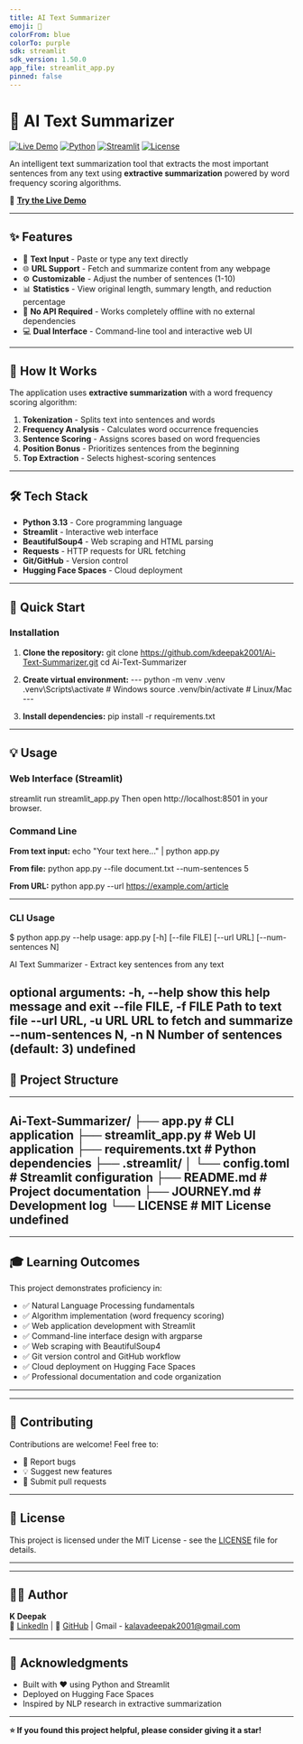 ```yaml
---
title: AI Text Summarizer
emoji: 📝
colorFrom: blue
colorTo: purple
sdk: streamlit
sdk_version: 1.50.0
app_file: streamlit_app.py
pinned: false
---
```


# 📝 AI Text Summarizer

[![Live Demo](https://img.shields.io/badge/🤗%20Hugging%20Face-Live%20Demo-blue)](https://huggingface.co/spaces/deepak95026/ai-text-summarizer)
[![Python](https://img.shields.io/badge/Python-3.13-blue.svg)](https://www.python.org/)
[![Streamlit](https://img.shields.io/badge/Streamlit-1.50.0-red.svg)](https://streamlit.io/)
[![License](https://img.shields.io/badge/License-MIT-green.svg)](LICENSE)

An intelligent text summarization tool that extracts the most important sentences from any text using **extractive summarization** powered by word frequency scoring algorithms.

🔗 **[Try the Live Demo](https://huggingface.co/spaces/deepak95026/ai-text-summarizer)**

---

## ✨ Features

- 📄 **Text Input** - Paste or type any text directly
- 🌐 **URL Support** - Fetch and summarize content from any webpage
- ⚙️ **Customizable** - Adjust the number of sentences (1-10)
- 📊 **Statistics** - View original length, summary length, and reduction percentage
- 🚀 **No API Required** - Works completely offline with no external dependencies
- 💻 **Dual Interface** - Command-line tool and interactive web UI

---

## 🎯 How It Works

The application uses **extractive summarization** with a word frequency scoring algorithm:

1. **Tokenization** - Splits text into sentences and words
2. **Frequency Analysis** - Calculates word occurrence frequencies
3. **Sentence Scoring** - Assigns scores based on word frequencies
4. **Position Bonus** - Prioritizes sentences from the beginning
5. **Top Extraction** - Selects highest-scoring sentences

---

## 🛠️ Tech Stack

- **Python 3.13** - Core programming language
- **Streamlit** - Interactive web interface
- **BeautifulSoup4** - Web scraping and HTML parsing
- **Requests** - HTTP requests for URL fetching
- **Git/GitHub** - Version control
- **Hugging Face Spaces** - Cloud deployment

---

## 🚀 Quick Start

### Installation
1. **Clone the repository:**
  git clone https://github.com/kdeepak2001/Ai-Text-Summarizer.git
  cd Ai-Text-Summarizer

2. **Create virtual environment:**
 --- python -m venv .venv
  .venv\Scripts\activate # Windows
  source .venv/bin/activate # Linux/Mac ---

3. **Install dependencies:**
pip install -r requirements.txt

---
## 💡 Usage
### Web Interface (Streamlit)
streamlit run streamlit_app.py
Then open http://localhost:8501 in your browser.

### Command Line
**From text input:**
echo "Your text here..." | python app.py

**From file:**
python app.py --file document.txt --num-sentences 5

**From URL:**
python app.py --url https://example.com/article

---
### CLI Usage
$ python app.py --help
usage: app.py [-h] [--file FILE] [--url URL] [--num-sentences N]

AI Text Summarizer - Extract key sentences from any text

optional arguments:
-h, --help show this help message and exit
--file FILE, -f FILE Path to text file
--url URL, -u URL URL to fetch and summarize
--num-sentences N, -n N
Number of sentences (default: 3)
undefined
---

## 📂 Project Structure
---
Ai-Text-Summarizer/
├── app.py # CLI application
├── streamlit_app.py # Web UI application
├── requirements.txt # Python dependencies
├── .streamlit/
│ └── config.toml # Streamlit configuration
├── README.md # Project documentation
├── JOURNEY.md # Development log
└── LICENSE # MIT License
undefined
---
---
## 🎓 Learning Outcomes

This project demonstrates proficiency in:
- ✅ Natural Language Processing fundamentals
- ✅ Algorithm implementation (word frequency scoring)
- ✅ Web application development with Streamlit
- ✅ Command-line interface design with argparse
- ✅ Web scraping with BeautifulSoup4
- ✅ Git version control and GitHub workflow
- ✅ Cloud deployment on Hugging Face Spaces
- ✅ Professional documentation and code organization
---
---
## 🤝 Contributing

Contributions are welcome! Feel free to:
- 🐛 Report bugs
- 💡 Suggest new features
- 🔧 Submit pull requests

---

## 📄 License

This project is licensed under the MIT License - see the [LICENSE](LICENSE) file for details.

---
---
## 👨‍💻 Author

**K Deepak**  
🔗 [LinkedIn](https://linkedin.com/in/kalava-deepak) | 🐙 [GitHub](https://github.com/kdeepak2001) | Gmail - kalavadeepak2001@gmail.com 

---

## 🙏 Acknowledgments

- Built with ❤️ using Python and Streamlit
- Deployed on Hugging Face Spaces
- Inspired by NLP research in extractive summarization

---

**⭐ If you found this project helpful, please consider giving it a star!**
